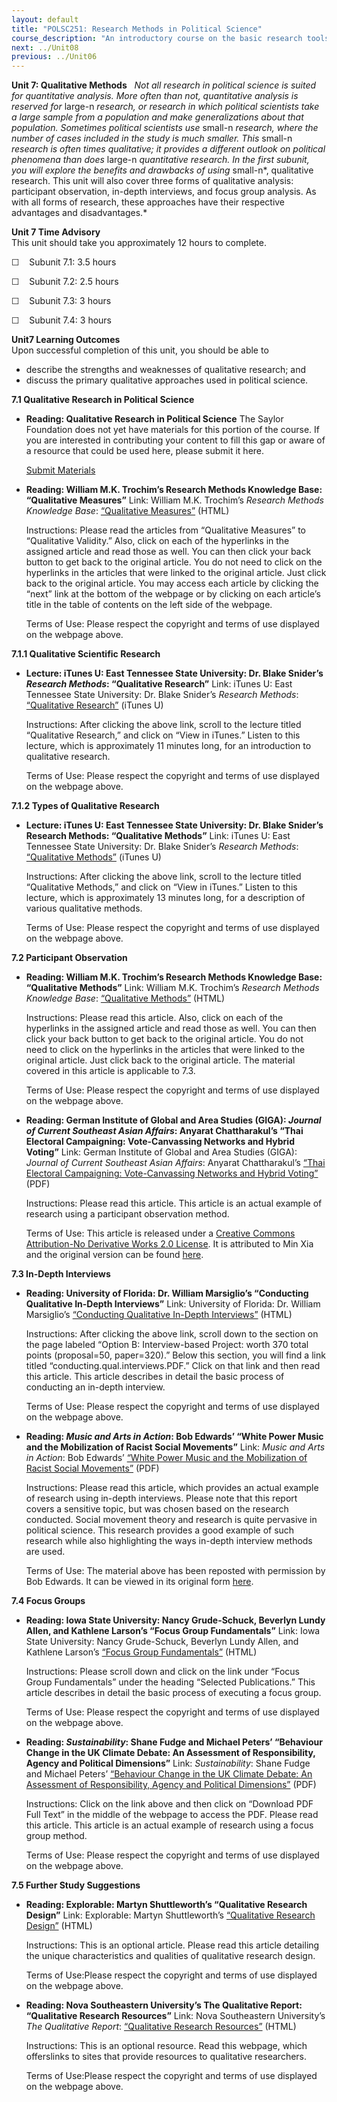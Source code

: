 ```yaml
---
layout: default
title: "POLSC251: Research Methods in Political Science"
course_description: "An introductory course on the basic research tools used in political science that examines the ways in which data and theory intersect and how political scientists quantify and measure the concepts and variables that aid in understanding the world."
next: ../Unit08
previous: ../Unit06
---
```

**Unit 7: Qualitative Methods** <span id="7"></span> 
*Not all research in political science is suited for quantitative
analysis. More often than not, quantitative analysis is reserved for*
large-n *research, or research in which political scientists take a
large sample from a population and make generalizations about that
population. Sometimes political scientists use* small-n *research, where
the number of cases included in the study is much smaller. This* small-n
*research is often times qualitative; it provides a different outlook on
political phenomena than does* large-n *quantitative research. In the
first subunit, you will explore the benefits and drawbacks of using*
small-n*, qualitative research. This unit will also cover three forms of
qualitative analysis: participant observation, in-depth interviews, and
focus group analysis. As with all forms of research, these approaches
have their respective advantages and disadvantages.*

**Unit 7 Time Advisory**  
This unit should take you approximately 12 hours to complete.  
  
 ☐    Subunit 7.1: 3.5 hours  
  
 ☐    Subunit 7.2: 2.5 hours  
  
 ☐    Subunit 7.3: 3 hours  
  
 ☐    Subunit 7.4: 3 hours

**Unit7 Learning Outcomes**  
Upon successful completion of this unit, you should be able to
-   describe the strengths and weaknesses of qualitative research; and
-   discuss the primary qualitative approaches used in political
    science.

**7.1 Qualitative Research in Political Science** <span
id="7.1"></span> 
-   **Reading: Qualitative Research in Political Science**
    The Saylor Foundation does not yet have materials for this portion
    of the course. If you are interested in contributing your content to
    fill this gap or aware of a resource that could be used here, please
    submit it here.

    [Submit Materials](/contribute/)

-   **Reading: William M.K. Trochim’s Research Methods Knowledge Base:
    “Qualitative Measures”**
    Link: William M.K. Trochim’s *Research Methods Knowledge Base*:
    [“Qualitative
    Measures”](http://www.socialresearchmethods.net/kb/qual.php)
    (HTML)  
      
     Instructions: Please read the articles from “Qualitative Measures”
    to “Qualitative Validity.” Also, click on each of the hyperlinks in
    the assigned article and read those as well. You can then click your
    back button to get back to the original article. You do not need to
    click on the hyperlinks in the articles that were linked to the
    original article. Just click back to the original article. You may
    access each article by clicking the “next” link at the bottom of the
    webpage or by clicking on each article’s title in the table of
    contents on the left side of the webpage.  
      
     Terms of Use: Please respect the copyright and terms of use
    displayed on the webpage above.

**7.1.1 Qualitative Scientific Research** <span id="7.1.1"></span> 
-   **Lecture: iTunes U: East Tennessee State University: Dr. Blake
    Snider’s *Research Methods*: “Qualitative Research”**
    Link: iTunes U: East Tennessee State University: Dr. Blake Snider’s
    *Research Methods*: [“Qualitative
    Research”](http://itunes.apple.com/hn/itunes-u/dr.-sniders-research-methods/id384931184)
    (iTunes U)  
      
     Instructions: After clicking the above link, scroll to the lecture
    titled “Qualitative Research,” and click on “View in iTunes.” Listen
    to this lecture, which is approximately 11 minutes long, for an
    introduction to qualitative research.  
      
     Terms of Use: Please respect the copyright and terms of use
    displayed on the webpage above.

**7.1.2 Types of Qualitative Research** <span id="7.1.2"></span> 
-   **Lecture: iTunes U: East Tennessee State University: Dr. Blake
    Snider’s Research Methods: “Qualitative Methods”**
    Link: iTunes U: East Tennessee State University: Dr. Blake Snider’s
    *Research Methods*: [“Qualitative
    Methods”](http://itunes.apple.com/hn/itunes-u/dr.-sniders-research-methods/id384931184)
    (iTunes U)  
      
     Instructions: After clicking the above link, scroll to the lecture
    titled “Qualitative Methods,” and click on “View in iTunes.” Listen
    to this lecture, which is approximately 13 minutes long, for a
    description of various qualitative methods.  
      
     Terms of Use: Please respect the copyright and terms of use
    displayed on the webpage above.

**7.2 Participant Observation** <span id="7.2"></span> 
-   **Reading: William M.K. Trochim’s Research Methods Knowledge Base:
    “Qualitative Methods”**
    Link: William M.K. Trochim’s *Research Methods Knowledge Base*:
    [“Qualitative
    Methods”](http://www.socialresearchmethods.net/kb/qualmeth.php)
    (HTML)  
      
     Instructions: Please read this article. Also, click on each of the
    hyperlinks in the assigned article and read those as well. You can
    then click your back button to get back to the original article. You
    do not need to click on the hyperlinks in the articles that were
    linked to the original article. Just click back to the original
    article. The material covered in this article is applicable to
    7.3.  
      
     Terms of Use: Please respect the copyright and terms of use
    displayed on the webpage above.

-   **Reading: German Institute of Global and Area Studies (GIGA):
    *Journal of Current Southeast Asian Affairs*: Anyarat Chattharakul’s
    “Thai Electoral Campaigning: Vote-Canvassing Networks and Hybrid
    Voting”**
    Link: German Institute of Global and Area Studies (GIGA): *Journal
    of Current Southeast Asian Affairs*: Anyarat Chattharakul’s [“Thai
    Electoral Campaigning: Vote-Canvassing Networks and Hybrid
    Voting”](https://resources.saylor.org/archived/wp-content/uploads/2012/01/364-387-1-PB.pdf)
    (PDF)  
      
     Instructions: Please read this article. This article is an actual
    example of research using a participant observation method.  
      
     Terms of Use: This article is released under a [Creative Commons
    Attribution-No Derivative Works 2.0
    License](http://creativecommons.org/licenses/by-nd/2.0/). It is
    attributed to Min Xia and the original version can be found
    [here](http://hup.sub.uni-hamburg.de/giga/jsaa/article/view/364/362).

**7.3 In-Depth Interviews** <span id="7.3"></span> 
-   **Reading: University of Florida: Dr. William Marsiglio’s
    “Conducting Qualitative In-Depth Interviews”**
    Link: University of Florida: Dr. William Marsiglio’s [“Conducting
    Qualitative In-Depth
    Interviews”](http://web.clas.ufl.edu/users/marsig/men.html) (HTML)  
      
     Instructions: After clicking the above link, scroll down to the
    section on the page labeled “Option B: Interview-based Project:
    worth 370 total points (proposal=50, paper=320).” Below this
    section, you will find a link titled
    “conducting.qual.interviews.PDF.” Click on that link and then read
    this article. This article describes in detail the basic process of
    conducting an in-depth interview.  
      
     Terms of Use: Please respect the copyright and terms of use
    displayed on the webpage above.

-   **Reading: *Music and Arts in Action*: Bob Edwards’ “White Power
    Music and the Mobilization of Racist Social Movements”**
    Link: *Music and Arts in Action*: Bob Edwards’ [“White Power Music
    and the Mobilization of Racist Social
    Movements”](https://resources.saylor.org/archived/wp-content/uploads/2012/01/14-70-3-PB.pdf)
    (PDF)  
      
     Instructions: Please read this article, which provides an actual
    example of research using in-depth interviews. Please note that this
    report covers a sensitive topic, but was chosen based on the
    research conducted. Social movement theory and research is quite
    pervasive in political science. This research provides a good
    example of such research while also highlighting the ways in-depth
    interview methods are used.  
      
     Terms of Use: The material above has been reposted with permission
    by Bob Edwards. It can be viewed in its original form
    [here](http://www.doaj.org/doaj?func=searchArticles&uiLanguage=en&q1=White+Power+Music+and+the+Mobilization+of+Racist+Social+Movements&f1=ti&b1=and&q2=&f2=all).

**7.4 Focus Groups** <span id="7.4"></span> 
-   **Reading: Iowa State University: Nancy Grude-Schuck, Beverlyn Lundy
    Allen, and Kathlene Larson’s “Focus Group Fundamentals”**
    Link: Iowa State University: Nancy Grude-Schuck, Beverlyn Lundy
    Allen, and Kathlene Larson’s [“Focus Group
    Fundamentals”](http://www.ageds.iastate.edu/personnel/ngrudens.html)
    (HTML)  
      
     Instructions: Please scroll down and click on the link under “Focus
    Group Fundamentals” under the heading “Selected Publications.” This
    article describes in detail the basic process of executing a focus
    group.  
      
     Terms of Use: Please respect the copyright and terms of use
    displayed on the webpage above.

-   **Reading: *Sustainability*: Shane Fudge and Michael Peters’
    “Behaviour Change in the UK Climate Debate: An Assessment of
    Responsibility, Agency and Political Dimensions”**
    Link: *Sustainability*: Shane Fudge and Michael Peters’ [“Behaviour
    Change in the UK Climate Debate: An Assessment of Responsibility,
    Agency and Political
    Dimensions”](http://www.mdpi.com/2071-1050/3/6/789/) (PDF)  
      
     Instructions: Click on the link above and then click on “Download
    PDF Full Text” in the middle of the webpage to access the PDF.
    Please read this article. This article is an actual example of
    research using a focus group method.  
      
     Terms of Use: Please respect the copyright and terms of use
    displayed on the webpage above.

**7.5 Further Study Suggestions** <span id="7.5"></span> 
-   **Reading: Explorable: Martyn Shuttleworth’s “Qualitative Research
    Design”**
    Link: Explorable: Martyn Shuttleworth’s [“Qualitative Research
    Design”](http://explorable.com/qualitative-research-design.html)
    (HTML)  
      
     Instructions: This is an optional article. Please read this article
    detailing the unique characteristics and qualities of qualitative
    research design.  
      
     Terms of Use:Please respect the copyright and terms of use
    displayed on the webpage above.

-   **Reading: Nova Southeastern University’s The Qualitative Report:
    “Qualitative Research Resources”**
    Link: Nova Southeastern University’s *The Qualitative Report*:
    [“Qualitative Research
    Resources”](http://www.nova.edu/ssss/QR/qualres.html) (HTML)  
      
     Instructions: This is an optional resource. Read this webpage,
    which offerslinks to sites that provide resources to qualitative
    researchers.  
      
     Terms of Use:Please respect the copyright and terms of use
    displayed on the webpage above.



